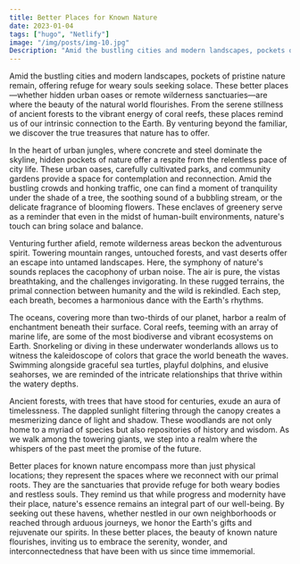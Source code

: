 ```yaml
---
title: Better Places for Known Nature
date: 2023-01-04
tags: ["hugo", "Netlify"]
image: "/img/posts/img-10.jpg"
Description: "Amid the bustling cities and modern landscapes, pockets of pristine nature remain, offering refuge for weary souls seeking solace. These better places—whether hidden urban oases or remote wilderness sanctuaries—are where the beauty of the natural world flourishes. From the serene stillness of ancient forests to the vibrant energy of coral reefs, these places remind us of our intrinsic connection to the Earth. By venturing beyond the familiar, we discover the true treasures that nature has to offer."
---
```


Amid the bustling cities and modern landscapes, pockets of pristine nature remain, offering refuge for weary souls seeking solace. These better places—whether hidden urban oases or remote wilderness sanctuaries—are where the beauty of the natural world flourishes. From the serene stillness of ancient forests to the vibrant energy of coral reefs, these places remind us of our intrinsic connection to the Earth. By venturing beyond the familiar, we discover the true treasures that nature has to offer.

In the heart of urban jungles, where concrete and steel dominate the skyline, hidden pockets of nature offer a respite from the relentless pace of city life. These urban oases, carefully cultivated parks, and community gardens provide a space for contemplation and reconnection. Amid the bustling crowds and honking traffic, one can find a moment of tranquility under the shade of a tree, the soothing sound of a bubbling stream, or the delicate fragrance of blooming flowers. These enclaves of greenery serve as a reminder that even in the midst of human-built environments, nature's touch can bring solace and balance.

Venturing further afield, remote wilderness areas beckon the adventurous spirit. Towering mountain ranges, untouched forests, and vast deserts offer an escape into untamed landscapes. Here, the symphony of nature's sounds replaces the cacophony of urban noise. The air is pure, the vistas breathtaking, and the challenges invigorating. In these rugged terrains, the primal connection between humanity and the wild is rekindled. Each step, each breath, becomes a harmonious dance with the Earth's rhythms.

The oceans, covering more than two-thirds of our planet, harbor a realm of enchantment beneath their surface. Coral reefs, teeming with an array of marine life, are some of the most biodiverse and vibrant ecosystems on Earth. Snorkeling or diving in these underwater wonderlands allows us to witness the kaleidoscope of colors that grace the world beneath the waves. Swimming alongside graceful sea turtles, playful dolphins, and elusive seahorses, we are reminded of the intricate relationships that thrive within the watery depths.

Ancient forests, with trees that have stood for centuries, exude an aura of timelessness. The dappled sunlight filtering through the canopy creates a mesmerizing dance of light and shadow. These woodlands are not only home to a myriad of species but also repositories of history and wisdom. As we walk among the towering giants, we step into a realm where the whispers of the past meet the promise of the future.

Better places for known nature encompass more than just physical locations; they represent the spaces where we reconnect with our primal roots. They are the sanctuaries that provide refuge for both weary bodies and restless souls. They remind us that while progress and modernity have their place, nature's essence remains an integral part of our well-being. By seeking out these havens, whether nestled in our own neighborhoods or reached through arduous journeys, we honor the Earth's gifts and rejuvenate our spirits. In these better places, the beauty of known nature flourishes, inviting us to embrace the serenity, wonder, and interconnectedness that have been with us since time immemorial.
